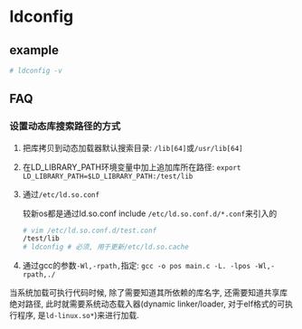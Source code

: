 # ldconfig

## example
```bash
# ldconfig -v
```

## FAQ
### 设置动态库搜索路径的方式
1. 把库拷贝到动态加载器默认搜索目录: `/lib[64]`或`/usr/lib[64]`
1. 在LD_LIBRARY_PATH环境变量中加上追加库所在路径: `export LD_LIBRARY_PATH=$LD_LIBRARY_PATH:/test/lib`
1. 通过`/etc/ld.so.conf`

	较新os都是通过ld.so.conf include `/etc/ld.so.conf.d/*.conf`来引入的

	```bash
	# vim /etc/ld.so.conf.d/test.conf
	/test/lib
	# ldconfig # 必须, 用于更新/etc/ld.so.cache
	```
1. 通过gcc的参数`-Wl,-rpath,`指定: `gcc -o pos main.c -L. -lpos -Wl,-rpath,./`

当系统加载可执行代码时候, 除了需要知道其所依赖的库名字, 还需要知道共享库绝对路径, 此时就需要系统动态载入器(dynamic linker/loader, 对于elf格式的可执行程序, 是`ld-linux.so*`)来进行加载.